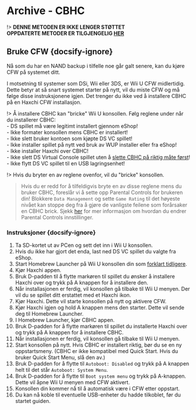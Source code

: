 # Archive - CBHC

!> **DENNE METODEN ER IKKE LENGER STØTTET**  
**OPPDATERTE METODER ER TILGJENGELIG [HER](../../introduction)**

## Bruke CFW {docsify-ignore}

Nå som du har en NAND backup i tilfelle noe går galt senere, kan du kjøre CFW på systemet ditt.

I motsetning til systemer som DSi, Wii eller 3DS, er Wii U CFW midlertidig. Dette betyr at så snart systemet starter på nytt, vil du miste CFW og må følge disse instruksjonene igjen. Det trenger du ikke ved å installere CBHC på en Haxchi CFW installasjon.

!> Å installere CBHC kan "bricke" Wii U konsollen. Følg reglene under når du installerer CBHC: <br>- DS spillet må være legitimt installert gjennom eShop! <br>- Ikke formater konsollen mens CBHC er installert! <br>- Ikke slett bruker kontoen som kjøpte DS VC spillet! <br>- Ikke installer spillet på nytt ved bruk av WUP installer eller fra eShop! <br>- Ikke installer Haxchi over CBHC! <br>- Ikke slett DS Virtual Console spillet uten å [slette CBHC på riktig måte først](../uninstall-cbhc)! <br>- Ikke flytt DS VC spillet til en USB lagringsenhet!

!> Hvis du bryter en av reglene ovenfor, vil du "bricke" konsollen.

> Hvis du er redd for å tilfeldigvis bryte en av disse reglene mens du bruker CBHC, foreslår vi å sette opp Parental Controls for brukeren din! Blokkere `Data Management` og sette `Game Rating` til det høyeste nivået kan stoppe deg fra å gjøre de vanligste feilene som forårsaker en CBHC brick. Sjekk [her](https://en-americas-support.nintendo.com/app/answers/detail/a_id/1081/~/how-to-change-parental-controls) for mer informasjon om hvordan du endrer Parental Controls innstillinger.

### Instruksjoner {docsify-ignore}

1. Ta SD-kortet ut av PCen og sett det inn i Wii U konsollen.
1. Hvis du ikke har gjort det enda, last ned DS VC spillet du valgte fra eShop.
1. Start Homebrew Launcher på Wii U konsollen din som [forklart tidligere](browser-exploit).
1. Kjør Haxchi appen.
1. Bruk D-padden til å flytte markøren til spillet du ønsker å installere Haxchi over og trykk på A knappen for å installere den.
1. Når installasjonen er ferdig, vil konsollen gå tilbake til Wii U menyen. Der vil du se spillet ditt erstattet med et Haxchi ikon.
1. Kjør Haxchi. Dette vil starte konsollen på nytt og aktivere CFW.
1. Kjør Haxchi igjen og hold A knappen mens den starter. Dette vil sende deg til Homebrew Launcher.
1. I Homebrew Launcher, kjør CBHC appen.
1. Bruk D-padden for å flytte markøren til spillet du installerte Haxchi over og trykk på A knappen for å installere CBHC.
1. Når installasjonen er ferdig, vil konsollen gå tilbake til Wii U menyen.
1. Start konsollen på nytt. Hvis CBHC er installert riktig, bør du se en ny oppstartsmeny. (CBHC er ikke kompatibel med Quick Start. Hvis du bruker Quick Start Menu, slå den av.)
1. Bruk D-padden for å flytte til `Autoboot: Disabled` og trykk på A knappen helt til det står `Autoboot: System Menu`.
1. Bruk D-padden for å flytte til `Boot system menu` og trykk på A-knappen. Dette vil åpne Wii U menyen med CFW aktivert.
1. Konsollen din kommer nå til å automatisk være i CFW etter oppstart.
1. Du kan nå koble til eventuelle USB-enheter du hadde tilkoblet, før du startet guiden.